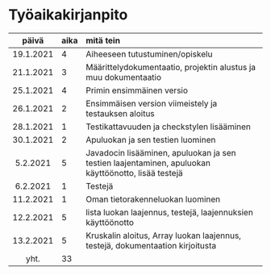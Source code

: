 # Työaikakirjanpito

| päivä | aika | mitä tein  |
| :----:|:-----| :-----|
| 19.1.2021 | 4 | Aiheeseen tutustuminen/opiskelu |
| 21.1.2021 | 3 | Määrittelydokumentaatio, projektin alustus ja muu dokumentaatio |
| 25.1.2021 | 4 | Primin ensimmäinen versio |
| 26.1.2021 | 2 | Ensimmäisen version viimeistely ja testauksen aloitus |
| 28.1.2021 | 1 | Testikattavuuden ja checkstylen lisääminen |
| 30.1.2021 | 2 | Apuluokan ja sen testien luominen |
| 5.2.2021 | 5 | Javadocin lisääminen, apuluokan ja sen testien laajentaminen, apuluokan käyttöönotto, lisää testejä |
| 6.2.2021 | 1 | Testejä |
| 11.2.2021 | 1 | Oman tietorakenneluokan luominen |
| 12.2.2021 | 5 | lista luokan laajennus, testejä, laajennuksien käyttöönotto |
| 13.2.2021 | 5 | Kruskalin aloitus, Array luokan laajennus, testejä, dokumentaation kirjoitusta |
| yht. | 33 | |